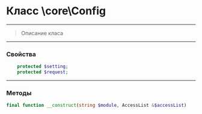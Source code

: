 # Класс \core\Config

---

>Описание класа

---

### Свойства

````php
    protected $setting;
	protected $request;
````

---

### Методы


````php
final function __construct(string $module, AccessList &$accessList)
````
